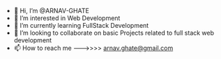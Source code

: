 - 👋 Hi, I’m @ARNAV-GHATE
- 👀 I’m interested in Web Development
- 🌱 I’m currently learning FullStack Development
- 💞️ I’m looking to collaborate on basic Projects related to full stack web development
- 📫 How to reach me --->>>> arnav.ghate@gmail.com

<!---
ARNAV-GHATE/ARNAV-GHATE is a ✨ special ✨ repository because its `README.md` (this file) appears on your GitHub profile.
You can click the Preview link to take a look at your changes.
--->
